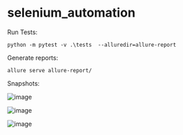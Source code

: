 # selenium_automation

Run Tests:

`python -m pytest -v .\tests  --alluredir=allure-report`

Generate reports:

`allure serve allure-report/`

Snapshots:

![image](https://user-images.githubusercontent.com/101313587/157602340-dcff8026-6571-4448-941a-c74207c63eaa.png)

![image](https://user-images.githubusercontent.com/101313587/157602497-9ea399a9-6b5a-4deb-a7d6-2a76a581cc4b.png)

![image](https://user-images.githubusercontent.com/101313587/157602557-a99c969f-b39d-4643-b22e-c943f368c369.png)
